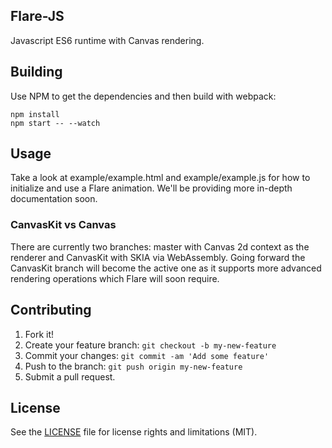 ## Flare-JS
Javascript ES6 runtime with Canvas rendering.

## Building
Use NPM to get the dependencies and then build with webpack:

```
npm install
npm start -- --watch
```

## Usage
Take a look at example/example.html and example/example.js for how to initialize and use a Flare animation. We'll be providing more in-depth documentation soon.

### CanvasKit vs Canvas
There are currently two branches: master with Canvas 2d context as the renderer and CanvasKit with SKIA via WebAssembly. Going forward the CanvasKit branch will become the active one as it supports more advanced rendering operations which Flare will soon require.

## Contributing
1. Fork it!
2. Create your feature branch: `git checkout -b my-new-feature`
3. Commit your changes: `git commit -am 'Add some feature'`
4. Push to the branch: `git push origin my-new-feature`
5. Submit a pull request.

## License
See the [LICENSE](LICENSE) file for license rights and limitations (MIT).